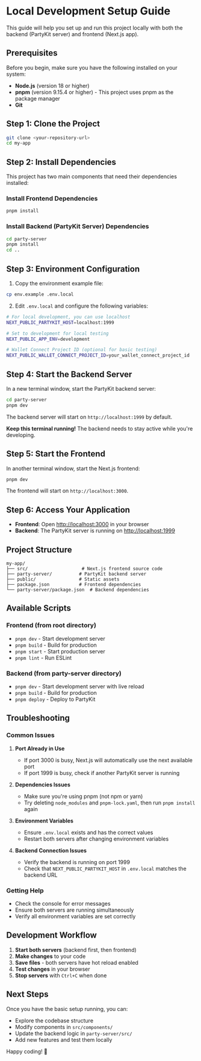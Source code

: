 # Local Development Setup Guide

This guide will help you set up and run this project locally with both the backend (PartyKit server) and frontend (Next.js app).

## Prerequisites

Before you begin, make sure you have the following installed on your system:

- **Node.js** (version 18 or higher)
- **pnpm** (version 9.15.4 or higher) - This project uses pnpm as the package manager
- **Git**

## Step 1: Clone the Project

```bash
git clone <your-repository-url>
cd my-app
```

## Step 2: Install Dependencies

This project has two main components that need their dependencies installed:

### Install Frontend Dependencies

```bash
pnpm install
```

### Install Backend (PartyKit Server) Dependencies

```bash
cd party-server
pnpm install
cd ..
```

## Step 3: Environment Configuration

1. Copy the environment example file:

```bash
cp env.example .env.local
```

2. Edit `.env.local` and configure the following variables:

```bash
# For local development, you can use localhost
NEXT_PUBLIC_PARTYKIT_HOST=localhost:1999

# Set to development for local testing
NEXT_PUBLIC_APP_ENV=development

# Wallet Connect Project ID (optional for basic testing)
NEXT_PUBLIC_WALLET_CONNECT_PROJECT_ID=your_wallet_connect_project_id
```

## Step 4: Start the Backend Server

In a new terminal window, start the PartyKit backend server:

```bash
cd party-server
pnpm dev
```

The backend server will start on `http://localhost:1999` by default.

**Keep this terminal running!** The backend needs to stay active while you're developing.

## Step 5: Start the Frontend

In another terminal window, start the Next.js frontend:

```bash
pnpm dev
```

The frontend will start on `http://localhost:3000`.

## Step 6: Access Your Application

- **Frontend**: Open [http://localhost:3000](http://localhost:3000) in your browser
- **Backend**: The PartyKit server is running on [http://localhost:1999](http://localhost:1999)

## Project Structure

```
my-app/
├── src/                    # Next.js frontend source code
├── party-server/          # PartyKit backend server
├── public/                # Static assets
├── package.json           # Frontend dependencies
└── party-server/package.json  # Backend dependencies
```

## Available Scripts

### Frontend (from root directory)

- `pnpm dev` - Start development server
- `pnpm build` - Build for production
- `pnpm start` - Start production server
- `pnpm lint` - Run ESLint

### Backend (from party-server directory)

- `pnpm dev` - Start development server with live reload
- `pnpm build` - Build for production
- `pnpm deploy` - Deploy to PartyKit

## Troubleshooting

### Common Issues

1. **Port Already in Use**

   - If port 3000 is busy, Next.js will automatically use the next available port
   - If port 1999 is busy, check if another PartyKit server is running

2. **Dependencies Issues**

   - Make sure you're using pnpm (not npm or yarn)
   - Try deleting `node_modules` and `pnpm-lock.yaml`, then run `pnpm install` again

3. **Environment Variables**

   - Ensure `.env.local` exists and has the correct values
   - Restart both servers after changing environment variables

4. **Backend Connection Issues**
   - Verify the backend is running on port 1999
   - Check that `NEXT_PUBLIC_PARTYKIT_HOST` in `.env.local` matches the backend URL

### Getting Help

- Check the console for error messages
- Ensure both servers are running simultaneously
- Verify all environment variables are set correctly

## Development Workflow

1. **Start both servers** (backend first, then frontend)
2. **Make changes** to your code
3. **Save files** - both servers have hot reload enabled
4. **Test changes** in your browser
5. **Stop servers** with `Ctrl+C` when done

## Next Steps

Once you have the basic setup running, you can:

- Explore the codebase structure
- Modify components in `src/components/`
- Update the backend logic in `party-server/src/`
- Add new features and test them locally

Happy coding! 🚀
